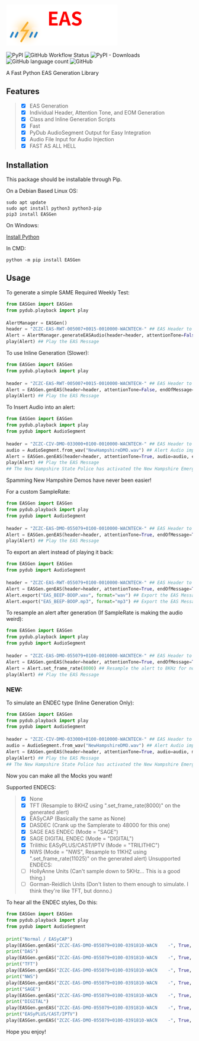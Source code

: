 ![EASGen](https://github.com/A-c0rN/EASGen/blob/main/doc/img/EASGen.png)

![PyPI](https://img.shields.io/pypi/v/EASGen?label=Version&style=flat-square) ![GitHub Workflow Status](https://img.shields.io/github/workflow/status/A-c0rN/EASGen/CodeQL?style=flat-square) ![PyPI - Downloads](https://img.shields.io/pypi/dm/EASGen?style=flat-square) ![GitHub language count](https://img.shields.io/github/languages/count/A-c0rN/EASGen?style=flat-square) ![GitHub](https://img.shields.io/github/license/A-c0rN/EASGen?style=flat-square)

A Fast Python EAS Generation Library

## Features
> - [x] EAS Generation 
> - [x] Individual Header, Attention Tone, and EOM Generation
> - [x] Class and Inline Generation Scripts
> - [x] Fast
> - [x] PyDub AudioSegment Output for Easy Integration
> - [x] Audio File Input for Audio Injection
> - [x] FAST AS ALL HELL

## Installation
This package should be installable through Pip.

On a Debian Based Linux OS:
```
sudo apt update
sudo apt install python3 python3-pip
pip3 install EASGen
```


On Windows:

[Install Python](https://www.python.org/downloads/)

In CMD:
```
python -m pip install EASGen
```

## Usage
To generate a simple SAME Required Weekly Test:
```python
from EASGen import EASGen
from pydub.playback import play

AlertManager = EASGen()
header = "ZCZC-EAS-RWT-005007+0015-0010000-WACNTECH-" ## EAS Header to send
Alert = AlertManager.generateEASAudio(header=header, attentionTone=False, endOfMessage=True) ## Generate an EAS SAME message with no ATTN signal, and with EOMs.
play(Alert) ## Play the EAS Message
```

To use Inline Generation (Slower):
```python
from EASGen import EASGen
from pydub.playback import play

header = "ZCZC-EAS-RWT-005007+0015-0010000-WACNTECH-" ## EAS Header to send
Alert = EASGen.genEAS(header=header, attentionTone=False, endOfMessage=True) ## Generate an EAS SAME message with no ATTN signal, and with EOMs.
play(Alert) ## Play the EAS Message
```

To Insert Audio into an alert:
```python
from EASGen import EASGen
from pydub.playback import play
from pydub import AudioSegment

header = "ZCZC-CIV-DMO-033000+0100-0010000-WACNTECH-" ## EAS Header to send
audio = AudioSegment.from_wav("NewHampshireDMO.wav") ## Alert Audio import
Alert = EASGen.genEAS(header=header, attentionTone=True, audio=audio, endOfMessage=True) ## Generate an EAS SAME message with an ATTN signal, the imported WAV file as the audio, and with EOMs.
play(Alert) ## Play the EAS Message
## The New Hampshire State Police has activated the New Hampshire Emergency Alert System in order to conduct a practice demo. This concludes this test of the New Hampshire Emergency Alert System.
```
Spamming New Hampshire Demos have never been easier!

For a custom SampleRate:
```python
from EASGen import EASGen
from pydub.playback import play
from pydub import AudioSegment

header = "ZCZC-EAS-DMO-055079+0100-0010000-WACNTECH-" ## EAS Header to send
Alert = EASGen.genEAS(header=header, attentionTone=True, endOfMessage=True, SampleRate=48000) ## Generate an EAS SAME message with an ATTN signal, the imported WAV file as the audio, with EOMs, at a samplerate of 48KHz.
play(Alert) ## Play the EAS Message
```

To export an alert instead of playing it back:
```python
from EASGen import EASGen
from pydub import AudioSegment

header = "ZCZC-EAS-RWT-055079+0100-0010000-WACNTECH-" ## EAS Header to send
Alert = EASGen.genEAS(header=header, attentionTone=True, endOfMessage=True, SampleRate=48000) ## Generate an EAS SAME message with an ATTN signal, the imported WAV file as the audio, and with EOMs.
Alert.export("EAS_BEEP-BOOP.wav", format="wav") ## Export the EAS Message as a WAV file
Alert.export("EAS_BEEP-BOOP.mp3", format="mp3") ## Export the EAS Message as a MP3 file
```

To resample an alert after generation (If SampleRate is making the audio weird):
```python
from EASGen import EASGen
from pydub.playback import play
from pydub import AudioSegment

header = "ZCZC-EAS-DMO-055079+0100-0010000-WACNTECH-" ## EAS Header to send
Alert = EASGen.genEAS(header=header, attentionTone=True, endOfMessage=True) ## Generate an EAS SAME message with an ATTN signal, the imported WAV file as the audio, and with EOMs.
Alert = Alert.set_frame_rate(8000) ## Resample the alert to 8KHz for no reason lol.
play(Alert) ## Play the EAS Message
```

### NEW:
To simulate an ENDEC type (Inline Generation Only):
```python
from EASGen import EASGen
from pydub.playback import play
from pydub import AudioSegment

header = "ZCZC-CIV-DMO-033000+0100-0010000-WACNTECH-" ## EAS Header to send
audio = AudioSegment.from_wav("NewHampshireDMO.wav") ## Alert Audio import
Alert = EASGen.genEAS(header=header, attentionTone=True, audio=audio, mode="DIGITAL", endOfMessage=True) ## Generate an EAS SAME message with an ATTN signal, the imported WAV file as the audio, with EOMs, and with a SAGE DIGITAL ENDEC style.
play(Alert) ## Play the EAS Message
## The New Hampshire State Police has activated the New Hampshire Emergency Alert System in order to conduct a practice demo. This concludes this test of the New Hampshire Emergency Alert System.
```
Now you can make all the Mocks you want!

Supported ENDECS:
> - [x] None
> - [x] TFT (Resample to 8KHZ using ".set_frame_rate(8000)" on the generated alert)
> - [x] EASyCAP (Basically the same as None)
> - [x] DASDEC (Crank up the Samplerate to 48000 for this one)
> - [x] SAGE EAS ENDEC (Mode = "SAGE")
> - [x] SAGE DIGITAL ENDEC (Mode = "DIGITAL")
> - [x] Trilithic EASyPLUS/CAST/IPTV (Mode = "TRILITHIC")
> - [x] NWS (Mode = "NWS", Resample to 11KHZ using ".set_frame_rate(11025)" on the generated alert)
Unsupported ENDECS:
> - [ ] HollyAnne Units (Can't sample down to 5KHz... This is a good thing.)
> - [ ] Gorman-Reidlich Units (Don't listen to them enough to simulate. I think they're like TFT, but donno.)


To hear all the ENDEC styles, Do this:
```python
from EASGen import EASGen
from pydub.playback import play
from pydub import AudioSegment

print("Normal / EASyCAP")
play(EASGen.genEAS("ZCZC-EAS-DMO-055079+0100-0391810-WACN    -", True, True, AudioSegment.empty(), "", 24000))
print("DAS")
play(EASGen.genEAS("ZCZC-EAS-DMO-055079+0100-0391810-WACN    -", True, True, AudioSegment.empty(), "", 48000))
print("TFT")
play(EASGen.genEAS("ZCZC-EAS-DMO-055079+0100-0391810-WACN    -", True, True, AudioSegment.empty(), "", 24000).set_frame_rate(8000))
print("NWS")
play(EASGen.genEAS("ZCZC-EAS-DMO-055079+0100-0391810-WACN    -", True, True, AudioSegment.empty(), "NWS", 24000).set_frame_rate(11025))
print("SAGE")
play(EASGen.genEAS("ZCZC-EAS-DMO-055079+0100-0391810-WACN    -", True, True, AudioSegment.empty(), "SAGE", 24000))
print("DIGITAL")
play(EASGen.genEAS("ZCZC-EAS-DMO-055079+0100-0391810-WACN    -", True, True, AudioSegment.empty(), "DIGITAL", 24000))
print("EASyPLUS/CAST/IPTV")
play(EASGen.genEAS("ZCZC-EAS-DMO-055079+0100-0391810-WACN    -", True, True, AudioSegment.empty(), "TRILITHIC", 24000))
```

Hope you enjoy!